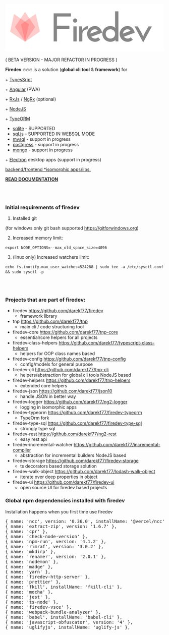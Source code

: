 <p style="text-align: center;"><img src="./__images/logo-header-bold.png" ></p>

( BETA VERSION - MAJOR REFACTOR IN PROGRESS )

**Firedev** 🔥🔥🔥 is a solution (**global cli tool** & **framework**) for

\+
[TypesSript](https://www.typescriptlang.org/)  

\+
[Angular](https://angular.io/) (PWA)

\+
[RxJs](https://rxjs.dev/)  / [NgRx](https://ngrx.io/) (optional) 

\+
[NodeJS](https://nodejs.org/en/)

\+ [TypeORM](https://typeorm.io/)
- [sqlite](https://github.com/WiseLibs/better-sqlite3) - SUPPORTED
- [sql.js](https://sql.js.org) - SUPPORTED IN WEBSQL MODE
- [mysql](https://www.mysql.com/) - support in progress
- [postgress](https://www.postgresql.org) - support in progress
- [mongo](https://www.postgresql.org) - support in progress

\+
[Electron](https://www.electronjs.org/) desktop apps (support in progress)

<ins>backend/frontend [*isomorphic](https://en.wikipedia.org/wiki/Isomorphic_JavaScript)  apps/libs.</ins>

**[READ DOCUMENTATION](https://firedev.io/#/docs)**

<br>
<br>

### Initial requirements of firedev
1. Installed git


(for windows only git bash supported https://gitforwindows.org)


2. Increased memory limit:
```
export NODE_OPTIONS=--max_old_space_size=4096
```
3. (linux only) Increased watchers limit:
```
echo fs.inotify.max_user_watches=524288 | sudo tee -a /etc/sysctl.conf && sudo sysctl -p
```

<br>
<br>

### Projects that are part of firedev:
- firedev https://github.com/darekf77/firedev
    + framework library
- tnp https://github.com/darekf77/tnp
    + main cli / code structuring tool
- firedev-core https://github.com/darekf77/tnp-core
    + essential/core helpers for all projects
- firedev-class-helpers https://github.com/darekf77/typescript-class-helpers
    + helpers for OOP class names based
- firedev-config https://github.com/darekf77/tnp-config
    + config/models for general purpose
- firedev-cli https://github.com/darekf77/tnp-cli
    + helpers/abstraction for global cli tools NodeJS based
- firedev-helpers https://github.com/darekf77/tnp-helpers
    + extended core helpers
- firedev-json https://github.com/darekf77/json10
    + handle JSON in better way
- firedev-logger https://github.com/darekf77/ng2-logger
    + logging in isomorphic apps
- firedev-typeorm https://github.com/darekf77/firedev-typeorm
    + TypeOrm fork 
- firedev-type-sql https://github.com/darekf77/firedev-type-sql
    + strongly type sql
- firedev-rest https://github.com/darekf77/ng2-rest
    + easy rest api
- firedev-incremental-watcher https://github.com/darekf77/incremental-compiler
    + abstraction for incremental builders NodeJS based 
- firedev-storage https://github.com/darekf77/firedev-storage
    + ts decorators based storage solution
- firedev-walk-object https://github.com/darekf77/lodash-walk-object
    + iterate over deep properties in object
- firedev-ui https://github.com/darekf77/firedev-ui
    + open source UI for firedev based projects



### Global npm dependencies installed with firedev 
Installation happens when you first time use firedev

<pre>
{ name: 'ncc', version: '0.36.0', installName: '@vercel/ncc' },
{ name: 'extract-zip', version: '1.6.7' },
{ name: 'cpr' },
{ name: 'check-node-version' },
{ name: 'npm-run', version: '4.1.2' },
{ name: 'rimraf', version: '3.0.2' },
{ name: 'mkdirp' },
{ name: 'renamer', version: '2.0.1' },
{ name: 'nodemon' },
{ name: 'madge' },
{ name: 'yarn' },
{ name: 'firedev-http-server' },
{ name: 'prettier' },
{ name: 'fkill', installName: 'fkill-cli' },
{ name: 'mocha' },
{ name: 'jest' },
{ name: 'ts-node' },
{ name: 'firedev-vsce' },
{ name: 'webpack-bundle-analyzer' },
{ name: 'babel', installName: 'babel-cli' },
{ name: 'javascript-obfuscator', version: '4' },
{ name: 'uglifyjs', installName: 'uglify-js' },
</pre>
